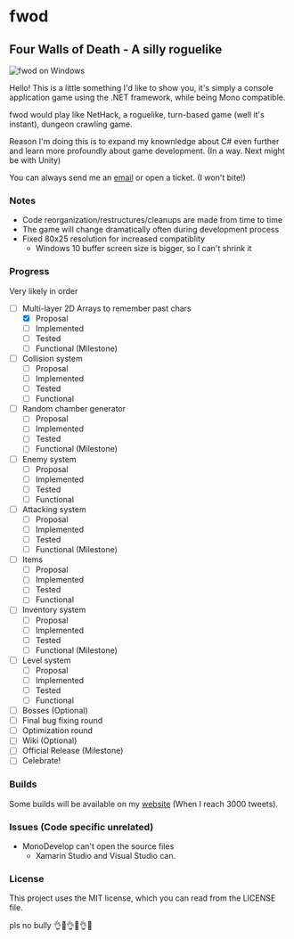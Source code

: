 # fwod
## Four Walls of Death - A silly roguelike

![fwod on Windows](http://www.wilomgfx.net/didier/pages/fwod/img1.png)

Hello! This is a little something I'd like to show you, it's simply a console application game using the .NET framework, while being Mono compatible.

fwod would play like NetHack, a roguelike, turn-based game (well it's instant), dungeon crawling game.

Reason I'm doing this is to expand my knownledge about C# even further and learn more profoundly about game development. (In a way. Next might be with Unity)

You can always send me an [email](mailto:devddstuff@gmail.com) or open a ticket. (I won't bite!)

### Notes
- Code reorganization/restructures/cleanups are made from time to time
- The game will change dramatically often during development process
- Fixed 80x25 resolution for increased compatiblity
  - Windows 10 buffer screen size is bigger, so I can't shrink it

### Progress
Very likely in order
- [ ] Multi-layer 2D Arrays to remember past chars
  - [x] Proposal
  - [ ] Implemented
  - [ ] Tested
  - [ ] Functional (Milestone)
- [ ] Collision system
  - [ ] Proposal
  - [ ] Implemented
  - [ ] Tested
  - [ ] Functional
- [ ] Random chamber generator
  - [ ] Proposal
  - [ ] Implemented
  - [ ] Tested
  - [ ] Functional (Milestone)
- [ ] Enemy system
  - [ ] Proposal
  - [ ] Implemented
  - [ ] Tested
  - [ ] Functional
- [ ] Attacking system
  - [ ] Proposal
  - [ ] Implemented
  - [ ] Tested
  - [ ] Functional (Milestone)
- [ ] Items
  - [ ] Proposal
  - [ ] Implemented
  - [ ] Tested
  - [ ] Functional
- [ ] Inventory system
  - [ ] Proposal
  - [ ] Implemented
  - [ ] Tested
  - [ ] Functional (Milestone)
- [ ] Level system
  - [ ] Proposal
  - [ ] Implemented
  - [ ] Tested
  - [ ] Functional
- [ ] Bosses (Optional)
- [ ] Final bug fixing round
- [ ] Optimization round
- [ ] Wiki (Optional)
- [ ] Official Release (Milestone)
- [ ] Celebrate!

### Builds
Some builds will be available on my [website](http://www.wilomgfx.net/didier/pages/fwod.html) (When I reach 3000 tweets).

### Issues (Code specific unrelated)
- MonoDevelop can't open the source files
  - Xamarin Studio and Visual Studio can.

### License
This project uses the MIT license, which you can read from the LICENSE file.

pls no bully :ok_hand::eyes::ok_hand::eyes::ok_hand::eyes: